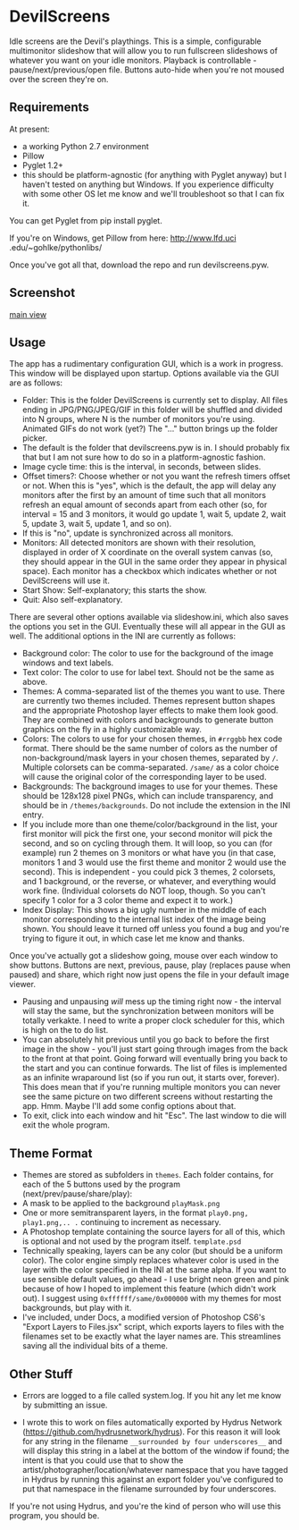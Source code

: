 
# DevilScreens
Idle screens are the Devil's playthings. This is a simple, configurable multimonitor slideshow that will allow you to run fullscreen slideshows of whatever you want on your idle monitors. Playback is controllable - pause/next/previous/open 
file. Buttons auto-hide when you're not moused over the screen they're on.

Requirements
------------
At present:
- a working Python 2.7 environment
- Pillow
- Pyglet 1.2+
- this should be platform-agnostic (for anything with Pyglet anyway) but I 
haven't tested
 on anything but 
Windows. If you experience difficulty with some other OS let me know and 
we'll troubleshoot so that I can fix it.


You can get Pyglet from pip install pyglet.

If you're on Windows, get Pillow from here: http://www.lfd.uci
.edu/~gohlke/pythonlibs/

Once you've got all that, download the repo and run devilscreens.pyw.

Screenshot
-----------
[main view](/docs/screenshot.png?raw=true)

Usage
------------

The app has a rudimentary configuration GUI, which is a work in progress. 
This window will be displayed upon startup. Options available via the GUI 
are as follows:

- Folder: This is the folder DevilScreens is currently set to display. All 
files ending in JPG/PNG/JPEG/GIF in this folder will be shuffled and divided into N groups, where N is the number of monitors you're using. Animated GIFs do not work (yet?) The "..." button brings up the folder picker.
 - The default is the folder that devilscreens.pyw is in. I should probably fix that but I am not sure how to do so in a platform-agnostic fashion.
- Image cycle time: this is the interval, in seconds, between slides.
- Offset timers?: Choose whether or not you want the refresh timers offset or not. When this is "yes", which is the default, the app will delay any monitors after the first by an amount of time such that all monitors refresh an equal amount of seconds apart from each other (so, for interval = 15 and 3 monitors, it would go update 1, wait 5, update 2, wait 5, update 3, wait 5, update 1, and so on).
 - If this is "no", update is synchronized across all monitors.
- Monitors: All detected monitors are shown with their resolution, displayed
 in order of X coordinate on the overall system canvas (so, they should 
 appear in the GUI in the same order they appear in physical space). Each 
 monitor has a checkbox which indicates whether or not DevilScreens will use
  it.
- Start Show: Self-explanatory; this starts the show.
- Quit: Also self-explanatory.
  
There are several other options available via slideshow.ini, which also 
saves the options you set in the GUI. Eventually these will all appear in 
the GUI as well. The additional options in the INI are currently as follows:

- Background color: The color to use for the background of the image windows
 and text labels.
- Text color: The color to use for label text. Should not be the same as above.
- Themes: A comma-separated list of the themes you want to use. There are 
currently two themes included. Themes represent button shapes and the 
appropriate Photoshop layer effects to make them look good. They are 
combined with colors and backgrounds to generate button graphics on the fly 
in a highly customizable way.
- Colors: The colors to use for your chosen themes, in ```#rrggbb``` hex code 
format. There should be the same number of colors as the number of 
non-background/mask layers in your chosen themes, separated by ```/```. 
Multiple colorsets can be comma-separated. ```/same/``` as a color choice will 
cause the original color of the corresponding layer to be used.
- Backgrounds: The background images to use for your themes. These should be
 128x128 pixel PNGs, which can include transparency, and should be in 
 ```/themes/backgrounds```. Do not include the extension in the INI entry.
 - If you include more than one theme/color/background in the list, your first monitor will pick the first one, your second monitor will pick the second, and so on cycling through them. It will loop, so you can (for example) run 2 themes on 3 monitors or what have you (in that case, monitors 1 and 3 would use the first theme and monitor 2 would use the second). This is independent - you could 
 pick 3 themes, 2 colorsets, and 1 background, or the reverse, or whatever, 
 and everything would work fine. (Individual colorsets do NOT loop, though. 
 So you can't specify 1 color for a 3 color theme and expect it to work.)
- Index Display: This shows a big ugly number in the middle of each monitor corresponding to the internal list index of the image being shown. You should leave it turned off unless you found a bug and you're trying to figure it out, in which case let me know and thanks.

Once you've actually got a slideshow going, mouse over each window to show buttons. Buttons are next, previous, pause, play (replaces pause when paused) and share, which right now just opens the file in your default image viewer. 
- Pausing and unpausing *will* mess up the timing right now - the interval will stay the same, but the synchronization between monitors will be totally verkakte. I need to write a proper clock scheduler for this, which is high on the to do list.
- You can absolutely hit previous until you go back to before the first image in the show - you'll just start going through images from the back to the front at that point. Going forward will eventually bring you back to the start and you can continue forwards. The list of files is implemented as an infinite wraparound list (so if you run out, it starts over, forever). This does mean that if you're running multiple monitors you can never see the same picture on two different screens without restarting the app. Hmm. Maybe I'll add some config options about that.
- To exit, click into each window and hit "Esc". The last window to die will
 exit the whole program.

Theme Format
-----------
- Themes are stored as subfolders in ```themes```. Each folder contains, for
 each of the 5 buttons used by the program (next/prev/pause/share/play):
 - A mask to be applied to the background ```playMask.png```
 - One or more semitransparent layers, in the format ```play0.png, play1.png,..
 .```  continuing to increment as necessary.
 - A Photoshop template containing the source layers for all of this, which 
 is optional and not used by the program itself. ```template.psd```
 - Technically speaking, layers can be any color (but should be a uniform 
 color). The color engine simply replaces whatever color is used in the 
 layer with the color specified in the INI at the same alpha. If you want to
  use sensible default values, go ahead - I use bright neon green and pink 
  because of how I hoped to implement this feature (which didn't work out). 
  I suggest using ```0xffffff/same/0x000000``` with my themes for most backgrounds, 
  but play with it.
 - I've included, under Docs, a modified version of Photoshop CS6's "Export 
 Layers to Files.jsx" script, which exports layers to files with the 
 filenames set to be exactly what the layer names are. This streamlines 
 saving all the individual bits of a theme.

Other Stuff
-----------
- Errors are logged to a file called system.log. If you hit any let me know by submitting an issue.

- I wrote this to work on files automatically exported by Hydrus Network (https://github.com/hydrusnetwork/hydrus). For this reason it will look for any string in the filename ```__surrounded by four underscores__``` and will display this string in a label at the bottom of the window if found; the intent is that you could use that to show the artist/photographer/location/whatever namespace that you have tagged in Hydrus by running this against an export folder you've configured to put that namespace in the filename surrounded by four underscores.

If you're not using Hydrus, and you're the kind of person who will use this program, you should be.
